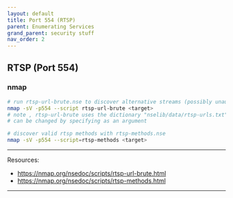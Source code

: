 ```yaml
---
layout: default
title: Port 554 (RTSP)
parent: Enumerating Services
grand_parent: security stuff
nav_order: 2
---
```


## RTSP (Port 554)

### nmap
```bash
# run rtsp-url-brute.nse to discover alternative streams (possibly unauthenticated)
nmap -sV -p554 --script rtsp-url-brute <target>
# note , rtsp-url-brute uses the dictionary "nselib/data/rtsp-urls.txt" by default
# can be changed by specifying as an argument

# discover valid rtsp methods with rtsp-methods.nse
nmap -sV -p554 --script=rtsp-methods <target>
```

---

Resources:
- <https://nmap.org/nsedoc/scripts/rtsp-url-brute.html>
- <https://nmap.org/nsedoc/scripts/rtsp-methods.html>


---
